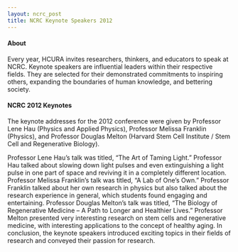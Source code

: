 ```yaml
---
layout: ncrc_post
title: NCRC Keynote Speakers 2012
---
```


#### About

Every year, HCURA invites researchers, thinkers, and educators to speak at NCRC. Keynote speakers are influential leaders within their respective fields. They are selected for their demonstrated commitments to inspiring others, expanding the boundaries of human knowledge, and bettering society.

#### NCRC 2012 Keynotes

The keynote addresses for the 2012 conference were given by Professor Lene Hau (Physics and Applied Physics), Professor Melissa Franklin (Physics), and Professor Douglas Melton (Harvard Stem Cell Institute / Stem Cell and Regenerative Biology).

Professor Lene Hau’s talk was titled, “The Art of Taming Light.” Professor Hau talked about slowing down light pulses and even extinguishing a light pulse in one part of space and reviving it in a completely different location. Professor Melissa Franklin’s talk was titled, “A Lab of One’s Own.” Professor Franklin talked about her own research in physics but also talked about the research experience in general, which students found engaging and entertaining. Professor Douglas Melton’s talk was titled, “The Biology of Regenerative Medicine – A Path to Longer and Healthier Lives.” Professor Melton presented very interesting research on stem cells and regenerative medicine, with interesting applications to the concept of healthy aging. In conclusion, the keynote speakers introduced exciting topics in their fields of research and conveyed their passion for research.
